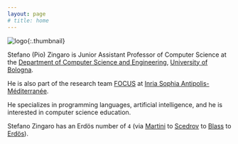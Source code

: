 ```yaml
---
layout: page
# title: home
---
```


![logo](assets/images/logo.png){:.thumbnail}
    
Stefano (Pio) Zingaro is Junior Assistant Professor of Computer Science at the [Department of Computer Science and Engineering](//www.cse.unibo.it/en), [University of Bologna](//www.unibo.it/en). 

He is also part of the research team [FOCUS](//team.inria.fr/focus/) at [Inria Sophia Antipolis-Méditerranée](//www.inria.fr/fr/centre-inria-sophia-antipolis-mediterranee).

<!-- ## Research Interests -->

He specializes in programming languages, artificial intelligence, and he is interested in computer science education.

<!-- ## Erdös Number -->

Stefano Zingaro has an Erdös number of `4` (via [Martini](//www.cs.unibo.it/~martini/index.html) to [Scedrov](//www.cis.upenn.edu/~scedrov/) to [Blass](//www.math.lsa.umich.edu/~ablass/) to [Erdös](//en.wikipedia.org/wiki/Paul_Erd%C5%91s)).
